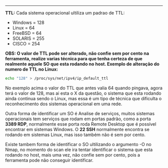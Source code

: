 
---

**TTL:** Cada sistema operacional ultiliza um padrao de TTL:

- Windows = 128
- Linux = 64
- FreeBSD = 64
- SOLARIS = 255
- CISCO = 254

**OBS: O valor de TTL pode ser alterado, não confie sem por cento na ferramenta, realize varias técnica para que tenha certeza de que realmente aquele SO que esta rodando no host.
Exemplo de alteração do numero de TTL no Linux:**

```bash
echo "128" > /proc/sys/net/ipv4/ip_default_ttl
```

No exemplo acima o valor do TTL que antes valia 64 quando pingava, agora terá o valor de 128, mas ai esta o X da questão, o sistema que esta rodando ainda continua sendo o Linux, mas essa é um tipo de técnica que dificulta o reconhecimento dos sistemas operacional em uma rede.

Outra forma de identificar um SO é Analise de serviços, muitos sistemas operacionais tem serviços que rodam em portas padrão, como a porta **3389 RDP**, normalmente esse porta roda Remote Desktop que é possível encontrar em sistemas Windows. O **22 SSH** normalmente encontra se rodando em sistemas Linux, mas isso também não é sem por cento.

Existe tambem forma de identificar o SO ultilizando o argumento -O no Nmap, no momento do scan ele ira tentar identificar o sistema que esta rodando no host, mais uma vez, não confie sem por cento, pois a ferramenta pode não conseguir identificar.

